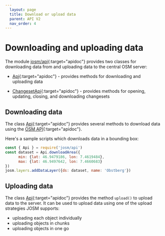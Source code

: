 ```yaml
---
  layout: page
  title: Download or upload data
  parent: API V2
  nav_order: 4
---
```


# Downloading and uploading data

The module [josm/api]{:target="apidoc"} provides two classes for downloading data from and uploading data to the central OSM server:

  * [Api]{:target="apidoc"} - provides methods for downloading and uploading data

  * [ChangesetApi]{:target="apidoc"} - provides methods for opening, updating, closing, and downloading changesets

## Downloading data

The class [Api]{:target="apidoc"} provides several methods to download data using the [OSM API]{:target="apidoc"}.

Here's a sample scripts which downloads data in a bounding box:

```js
const { Api } = require('josm/api')
const dataset = Api.downloadArea({
      min: {lat: 46.9479186, lon: 7.4619484}, 
      max: {lat: 46.9497642, lon: 7.4660683}  
})
josm.layers.addDataLayer({ds: dataset, name: 'Obstberg'})
```

## Uploading data

The class [Api]{:target="apidoc"} provides the method `upload()` to upload data to the server. It can be used to upload data using one of 
the upload strategies JOSM supports:

*   uploading each object individually
*   uploading objects in chunks
*   uploading objects in one go

[Api]: /api/v2/module-josm_api.Api.html
[ChangesetApi]: /api/v2/module-josm_api.ChangesetApi.html
[josm/api]: /api/v2/module-josm_api.html
[OSM API]: http://wiki.openstreetmap.org/wiki/API_v0.6
